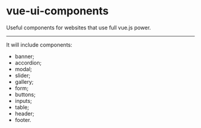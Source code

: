 # vue-ui-components
Useful components for websites that use full vue.js power.

---

It will include components:
- banner;
- accordion;
- modal;
- slider;
- gallery;
- form;
- buttons;
- inputs;
- table;
- header;
- footer.
